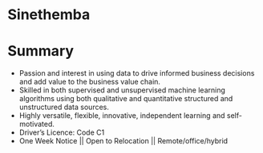 # Sinethemba
# Summary
* Passion and interest in using data to drive informed business decisions and add value to the business
value chain.
* Skilled in both supervised and unsupervised machine learning algorithms using both qualitative and
quantitative structured and unstructured data sources.
* Highly versatile, flexible, innovative, independent learning and self-motivated.
* Driver’s Licence: Code C1
* One Week Notice || Open to Relocation || Remote/office/hybrid


